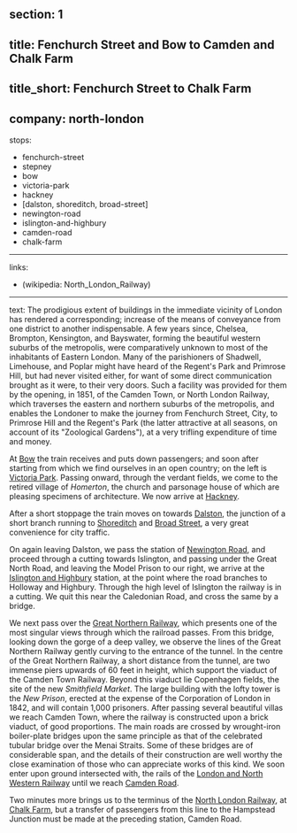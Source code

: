 section: 1
----
title: Fenchurch Street and Bow to Camden and Chalk Farm
----
title_short: Fenchurch Street to Chalk Farm
----
company: north-london
----
stops:
- fenchurch-street
- stepney
- bow
- victoria-park
- hackney
- [dalston, shoreditch, broad-street]
- newington-road
- islington-and-highbury
- camden-road
- chalk-farm
----
links:
- (wikipedia: North_London_Railway)
----
text: The prodigious extent of buildings in the immediate vicinity of London has rendered a corresponding; increase of the means of conveyance from one district to another indispensable. A few years since, Chelsea, Brompton, Kensington, and Bayswater, forming the beautiful western suburbs of the metropolis, were comparatively unknown to most of the inhabitants of Eastern London. Many of the parishioners of Shadwell, Limehouse, and Poplar might have heard of the Regent's Park and Primrose Hill, but had never visited either, for want of some direct communication brought as it were, to their very doors. Such a facility was provided for them by the opening, in 1851, of the Camden Town, or North London Railway, which traverses the eastern and northern suburbs of the metropolis, and enables the Londoner to make the journey from Fenchurch Street, City, to Primrose Hill and the Regent's Park (the latter attractive at all seasons, on account of its "Zoological Gardens"), at a very trifling expenditure of time and money.

At [Bow](/stations/bow) the train receives and puts down passengers; and soon after starting from which we find ourselves in an open country; on the left is [Victoria Park](/stations/victoria-park).  Passing onward, through the verdant fields, we come to the retired village of *Homerton*, the church and parsonage house of which are pleasing specimens of architecture. We now arrive at [Hackney](/stations/hackney).

After a short stoppage the train moves on towards [Dalston](/stations/dalston), the junction of a short branch running to [Shoreditch](/stations/shoreditch) and [Broad Street](/stations/broad-street), a very great convenience for city traffic.

On again leaving Dalston, we pass the station of [Newington Road](/stations/newington-road), and proceed through a cutting towards Islington, and passing under the Great North Road, and leaving the Model Prison to our right, we arrive at the [Islington and Highbury](/stations/islington-and-highbury) station, at the point where the road branches to Holloway and Highbury. Through the high level of Islington the railway is in a cutting. We quit this near the Caledonian Road, and cross the same by a bridge.

We next pass over the [Great Northern Railway](/companies/great-northern), which presents one of the most singular views through which the railroad passes. From this bridge, looking down the gorge of a deep valley, we observe the lines of the Great Northern Railway gently curving to the entrance of the tunnel. In the centre of the Great Northern Railway, a short distance from the tunnel, are two immense piers upwards of 60 feet in height, which support the viaduct of the Camden Town Railway. Beyond this viaduct lie Copenhagen fields, the site of the new *Smithfield Market*. The large building with the lofty tower is the *New Prison*, erected at the expense of the Corporation of London in 1842, and will contain 1,000 prisoners. After passing several beautiful villas we reach Camden Town, where the railway is constructed upon a brick viaduct, of good proportions. The main roads are crossed by wrought-iron boiler-plate bridges upon the same principle as that of the celebrated tubular bridge over the Menai Straits. Some of these bridges are of considerable span, and the details of their construction are well worthy the close examination of those who can appreciate works of this kind. We soon enter upon ground intersected with, the rails of the [London and North Western Railway](/companies/london-and-north-western) until we reach [Camden Road](/stations/camden-road).

Two minutes more brings us to the terminus of the [North London Railway](/companies/north-london), at [Chalk Farm](/stations/chalk-farm), but a transfer of passengers from this line to the Hampstead Junction must be made at the preceding station, Camden Road.
